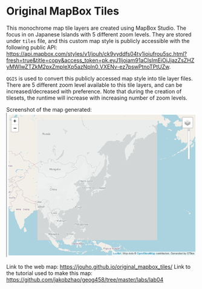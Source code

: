 # Original MapBox Tiles

This monochrome map tile layers are created using MapBox Studio. The focus in on Japanese Islands with 5 different zoom levels. They are stored under `tiles` file, and this custom map style is publicly accessible with the following public API: <https://api.mapbox.com/styles/v1/jouh/ck9vyddfs04ty1ioiufrou5sc.html?fresh=true&title=copy&access_token=pk.eyJ1Ijoiam91aCIsImEiOiJjazZsZHZyMWIwZTZkM2pxZmpleXp5azNpIn0.VXENv-ez7pswPtnoTPtUZw>.

`QGIS` is used to convert this publicly accessed map style into tile layer files. There are 5 different zoom level available to this tile layers, and can be increased/decreased with preference. Note that during the creation of tilesets, the runtime will increase with increasing number of zoom levels.

Screenshot of the map generated:
![](img/map.png)

Link to the web map: <https://jouho.github.io/original_mapbox_tiles/>
Link to the tutorial used to make this map: <https://github.com/jakobzhao/geog458/tree/master/labs/lab04>
